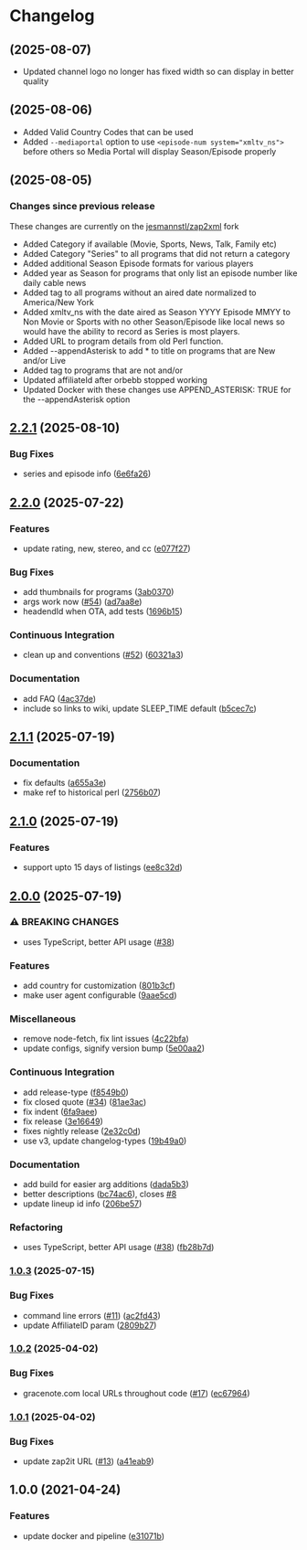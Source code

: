 # Changelog

## (2025-08-07)

* Updated channel logo no longer has fixed width so can display in better quality

## (2025-08-06)

* Added Valid Country Codes that can be used
* Added `--mediaportal` option to use `<episode-num system="xmltv_ns">` before others so Media Portal will display Season/Episode properly


## (2025-08-05)

### Changes since previous release

These changes are currently on the [jesmannstl/zap2xml](https://github.com/jesmannstl/zap2xml) fork

* Added Category if available (Movie, Sports, News, Talk, Family etc)
* Added Category "Series" to all programs that did not return a category
* Added additional Season Episode formats for various players
* Added year as Season for programs that only list an episode number like daily cable news
* Added <date> tag to all programs without an aired date normalized to America/New York
* Added xmltv\_ns with the date aired as Season YYYY Episode MMYY to Non Movie or Sports with no other Season/Episode like local news so would have the ability to record as Series is most players.
* Added URL to program details from old Perl function.
* Added --appendAsterisk to add \* to title on programs that are New and/or Live
* Added <previously-shown /> tag to programs that are not <New> and/or <Live>
* Updated affiliateId after orbebb stopped working
* Updated Docker with these changes use APPEND\_ASTERISK: TRUE for the --appendAsterisk option



## [2.2.1](https://github.com/jesmannstl/zap2xml/compare/v2.2.0...v2.2.1) (2025-08-10)


### Bug Fixes

* series and episode info ([6e6fa26](https://github.com/jesmannstl/zap2xml/commit/6e6fa26b75c3b47f9e29f3131daabac0401144c0))

## [2.2.0](https://github.com/jef/zap2xml/compare/v2.1.1...v2.2.0) (2025-07-22)



### Features

* update rating, new, stereo, and cc ([e077f27](https://github.com/jef/zap2xml/commit/e077f2721c78d278db14037776ebdeb4cdee660d))



### Bug Fixes

* add thumbnails for programs ([3ab0370](https://github.com/jef/zap2xml/commit/3ab0370d725c029d64441febb981eeec04f2e1ef))
* args work now ([#54](https://github.com/jef/zap2xml/issues/54)) ([ad7aa8e](https://github.com/jef/zap2xml/commit/ad7aa8e5815b80f6fcb5ae118f29281d481e03d1))
* headendId when OTA, add tests ([1696b15](https://github.com/jef/zap2xml/commit/1696b15712753039d896a6fcbe3145331f9b5b76))



### Continuous Integration

* clean up and conventions ([#52](https://github.com/jef/zap2xml/issues/52)) ([60321a3](https://github.com/jef/zap2xml/commit/60321a37e6410f120be4c8198d39896b8ebea017))



### Documentation

* add FAQ ([4ac37de](https://github.com/jef/zap2xml/commit/4ac37de08e6e4adaeb060465a246558bdc6c2bb7))
* include so links to wiki, update SLEEP\_TIME default ([b5cec7c](https://github.com/jef/zap2xml/commit/b5cec7c951da794041820407860bcee8e0c5b24a))

## [2.1.1](https://github.com/jef/zap2xml/compare/v2.1.0...v2.1.1) (2025-07-19)



### Documentation

* fix defaults ([a655a3e](https://github.com/jef/zap2xml/commit/a655a3e84c2bc7191803d48d581c20b340f3c4e6))
* make ref to historical perl ([2756b07](https://github.com/jef/zap2xml/commit/2756b0766f9e62c85cd8b25178763819cfe8cc51))

## [2.1.0](https://github.com/jef/zap2xml/compare/v2.0.0...v2.1.0) (2025-07-19)



### Features

* support upto 15 days of listings ([ee8c32d](https://github.com/jef/zap2xml/commit/ee8c32dfbb319225b181e8c0d956a56e8473d8cd))

## [2.0.0](https://github.com/jef/zap2xml/compare/v1.0.3...v2.0.0) (2025-07-19)



### ⚠ BREAKING CHANGES

* uses TypeScript, better API usage ([#38](https://github.com/jef/zap2xml/issues/38))

### Features

* add country for customization ([801b3cf](https://github.com/jef/zap2xml/commit/801b3cf725a077c1f6136f1100c751d833d654f1))
* make user agent configurable ([9aae5cd](https://github.com/jef/zap2xml/commit/9aae5cd1e5575e12d56cf04bb550c20fc63e636d))



### Miscellaneous

* remove node-fetch, fix lint issues ([4c22bfa](https://github.com/jef/zap2xml/commit/4c22bfa9e22273893622f476b33319901bd1c810))
* update configs, signify version bump ([5e00aa2](https://github.com/jef/zap2xml/commit/5e00aa2dfc642d3c8a33fb2254178986bedd87a8))



### Continuous Integration

* add release-type ([f8549b0](https://github.com/jef/zap2xml/commit/f8549b00b63aefe3593188ef16e86bf0b06a00dc))
* fix closed quote ([#34](https://github.com/jef/zap2xml/issues/34)) ([81ae3ac](https://github.com/jef/zap2xml/commit/81ae3ac3f6a94c67f8fb908f75e4c120e8fbe08f))
* fix indent ([6fa9aee](https://github.com/jef/zap2xml/commit/6fa9aee5ee907e5b433cfb84c5b881c58247b7eb))
* fix release ([3e16649](https://github.com/jef/zap2xml/commit/3e166499360470c611a1d09d374cfe8cfd9db4e5))
* fixes nightly release ([2e32c0d](https://github.com/jef/zap2xml/commit/2e32c0d78e5b8f3bd2a7205b4706b615178432cb))
* use v3, update changelog-types ([19b49a0](https://github.com/jef/zap2xml/commit/19b49a0c4fb9d0f0a6e841055c888d558652dc86))



### Documentation

* add build for easier arg additions ([dada5b3](https://github.com/jef/zap2xml/commit/dada5b3154a2cb0ad7c4f3dcf2a71dcfc34c3705))
* better descriptions ([bc74ac6](https://github.com/jef/zap2xml/commit/bc74ac6f06664ce8df8db14e5d6a01c46c51b4be)), closes [#8](https://github.com/jef/zap2xml/issues/8)
* update lineup id info ([206be57](https://github.com/jef/zap2xml/commit/206be57e8fc44ca33de683dd8776a9e164ef404f))



### Refactoring

* uses TypeScript, better API usage ([#38](https://github.com/jef/zap2xml/issues/38)) ([fb28b7d](https://github.com/jef/zap2xml/commit/fb28b7d6e6b7316e76637005cc38bee1a44ec8b0))

### [1.0.3](https://www.github.com/jef/zap2xml/compare/v1.0.2...v1.0.3) (2025-07-15)



### Bug Fixes

* command line errors ([#11](https://www.github.com/jef/zap2xml/issues/11)) ([ac2fd43](https://www.github.com/jef/zap2xml/commit/ac2fd43215f474b051cfeb94d0845752aa4c5ced))
* update AffiliateID param ([2809b27](https://www.github.com/jef/zap2xml/commit/2809b27975c44717cd0c6f40bde6283dcb921a96))

### [1.0.2](https://www.github.com/jef/zap2xml/compare/v1.0.1...v1.0.2) (2025-04-02)



### Bug Fixes

* gracenote.com local URLs throughout code ([#17](https://www.github.com/jef/zap2xml/issues/17)) ([ec67964](https://www.github.com/jef/zap2xml/commit/ec67964282b3b1a391b7fe2190181c562701b89b))

### [1.0.1](https://www.github.com/jef/zap2xml/compare/v1.0.0...v1.0.1) (2025-04-02)



### Bug Fixes

* update zap2it URL ([#13](https://www.github.com/jef/zap2xml/issues/13)) ([a41eab9](https://www.github.com/jef/zap2xml/commit/a41eab9f222f1625c4e20a29068bf81562a38829))

## 1.0.0 (2021-04-24)



### Features

* update docker and pipeline ([e31071b](https://www.github.com/jef/zap2xml/commit/e31071bda880b57cabc174591e6b92a639735436))
